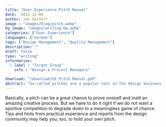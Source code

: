 ```yaml
---
title: "User Experience Pitch Manual"
date:  2012-12-04
author: Jan Seifert
image : "images/blog/pitch.webp"
bg_image: "images/writing-bg.webp"
categories: ["User Experience"]
languages: ["German"]
tags: ["Design Management", "Quality Management"]
description: ""
draft: false
type: "writing"
information:
  - label : "Target Group"
    info : "Design & Project Managers"

download: "/download/UX Pitch Manual.pdf"
abstract: "So-called pitches are a popular tool in the design business to select a contractor among several. The experiences made by service contractors are quite ambiguous. Every now and then we get invited pitches about intriguing topics that are even well organised. But the sum of our experiences is somewhat frustrating. Not only because the rules impede a fair competition. It is even doubtful that the organisers of these pitch can reach their goals."
---
```


 Basically, a pitch can be a great chance to prove oneself and instil an amazing creative process. But we have to do it right if we do not want a sportive competition to degrade down to a meaningless game of chance. Tips and hints from practical experience and reports from the design community may help you, too, to hold your own pitch.
